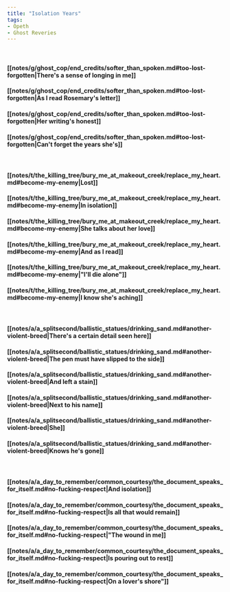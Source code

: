 ```yaml
---
title: "Isolation Years"
tags:
- Opeth
- Ghost Reveries
---
```

&nbsp;
#### [[notes/g/ghost_cop/end_credits/softer_than_spoken.md#too-lost-forgotten|There's a sense of longing in me]]
#### [[notes/g/ghost_cop/end_credits/softer_than_spoken.md#too-lost-forgotten|As I read Rosemary's letter]]
#### [[notes/g/ghost_cop/end_credits/softer_than_spoken.md#too-lost-forgotten|Her writing's honest]]
#### [[notes/g/ghost_cop/end_credits/softer_than_spoken.md#too-lost-forgotten|Can't forget the years she's]]
&nbsp;
#### [[notes/t/the_killing_tree/bury_me_at_makeout_creek/replace_my_heart.md#become-my-enemy|Lost]]
#### [[notes/t/the_killing_tree/bury_me_at_makeout_creek/replace_my_heart.md#become-my-enemy|In isolation]]
#### [[notes/t/the_killing_tree/bury_me_at_makeout_creek/replace_my_heart.md#become-my-enemy|She talks about her love]]
#### [[notes/t/the_killing_tree/bury_me_at_makeout_creek/replace_my_heart.md#become-my-enemy|And as I read]]
#### [[notes/t/the_killing_tree/bury_me_at_makeout_creek/replace_my_heart.md#become-my-enemy|"I'll die alone"]]
#### [[notes/t/the_killing_tree/bury_me_at_makeout_creek/replace_my_heart.md#become-my-enemy|I know she's aching]]
&nbsp;
#### [[notes/a/a_splitsecond/ballistic_statues/drinking_sand.md#another-violent-breed|There's a certain detail seen here]]
#### [[notes/a/a_splitsecond/ballistic_statues/drinking_sand.md#another-violent-breed|The pen must have slipped to the side]]
#### [[notes/a/a_splitsecond/ballistic_statues/drinking_sand.md#another-violent-breed|And left a stain]]
#### [[notes/a/a_splitsecond/ballistic_statues/drinking_sand.md#another-violent-breed|Next to his name]]
#### [[notes/a/a_splitsecond/ballistic_statues/drinking_sand.md#another-violent-breed|She]]
#### [[notes/a/a_splitsecond/ballistic_statues/drinking_sand.md#another-violent-breed|Knows he's gone]]
&nbsp;
#### [[notes/a/a_day_to_remember/common_courtesy/the_document_speaks_for_itself.md#no-fucking-respect|And isolation]]
#### [[notes/a/a_day_to_remember/common_courtesy/the_document_speaks_for_itself.md#no-fucking-respect|Is all that would remain]]
#### [[notes/a/a_day_to_remember/common_courtesy/the_document_speaks_for_itself.md#no-fucking-respect|"The wound in me]]
#### [[notes/a/a_day_to_remember/common_courtesy/the_document_speaks_for_itself.md#no-fucking-respect|Is pouring out to rest]]
#### [[notes/a/a_day_to_remember/common_courtesy/the_document_speaks_for_itself.md#no-fucking-respect|On a lover's shore"]]
